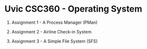 # Uvic CSC360 - Operating System

 1. Assignment 1 - A Process Manager (PMan)
 
 2. Assignment 2 - Airline Check-in System
 
 3. Assignment 3 - A Simple File System (SFS)
 

